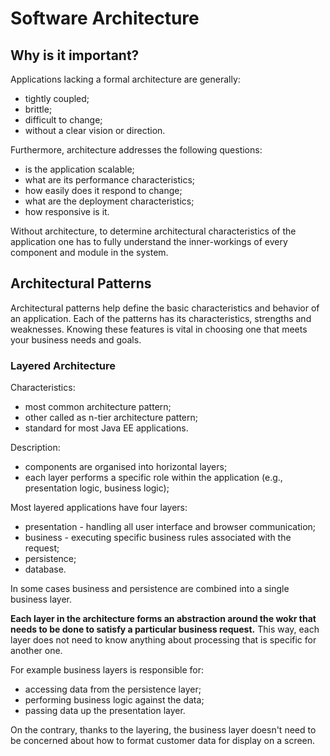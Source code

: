 # Software Architecture

## Why is it important?

Applications lacking a formal architecture are generally:
* tightly coupled;
* brittle;
* difficult to change;
* without a clear vision or direction.

Furthermore, architecture addresses the following questions:
* is the application scalable;
* what are its performance characteristics;
* how easily does it respond to change;
* what are the deployment characteristics;
* how responsive is it.

Without architecture, to determine architectural characteristics of the application one has to fully understand the inner-workings of every component and module in the system.

## Architectural Patterns

Architectural patterns help define the basic characteristics and behavior of an application. Each of the patterns has its characteristics, strengths and weaknesses. Knowing these features is vital in choosing one that meets your business needs and goals.

### Layered Architecture

Characteristics:
* most common architecture pattern;
* other called as n-tier architecture pattern;
* standard for most Java EE applications.

Description:
* components are organised into horizontal layers;
* each layer performs a specific role within the application (e.g., presentation logic, business logic);

Most layered applications have four layers:
* presentation - handling all user interface and browser communication;
* business - executing specific business rules associated with the request;
* persistence;
* database.

In some cases business and persistence are combined into a single business layer.

**Each layer in the architecture forms an abstraction around the wokr that needs to be done to satisfy a particular business request.** This way, each layer does not need to know anything about processing that is specific for another one.

For example business layers is responsible for:
* accessing data from the persistence layer;
* performing business logic against the data;
* passing data up the presentation layer.

On the contrary, thanks to the layering, the business layer doesn't need to be concerned about how to format customer data for display on a screen.

